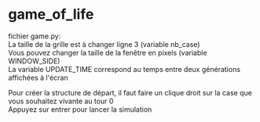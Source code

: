 # game_of_life
fichier game.py:  
La taille de la grille est à changer ligne 3 (variable nb_case)  
Vous pouvez changer la taille de la fenêtre en pixels (variable WINDOW_SIDE)  
La variable UPDATE_TIME correspond au temps entre deux générations affichées à l'écran  
  
Pour créer la structure de départ, il faut faire un clique droit sur la case que vous souhaitez vivante au tour 0  
Appuyez sur entrer pour lancer la simulation  
 
